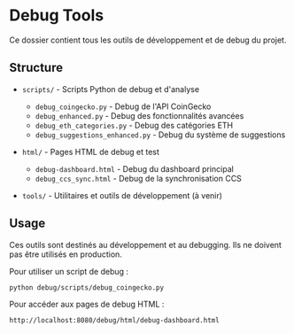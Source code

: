 # Debug Tools

Ce dossier contient tous les outils de développement et de debug du projet.

## Structure

- `scripts/` - Scripts Python de debug et d'analyse
  - `debug_coingecko.py` - Debug de l'API CoinGecko
  - `debug_enhanced.py` - Debug des fonctionnalités avancées
  - `debug_eth_categories.py` - Debug des catégories ETH
  - `debug_suggestions_enhanced.py` - Debug du système de suggestions

- `html/` - Pages HTML de debug et test
  - `debug-dashboard.html` - Debug du dashboard principal
  - `debug_ccs_sync.html` - Debug de la synchronisation CCS

- `tools/` - Utilitaires et outils de développement (à venir)

## Usage

Ces outils sont destinés au développement et au debugging. Ils ne doivent pas être utilisés en production.

Pour utiliser un script de debug :
```bash
python debug/scripts/debug_coingecko.py
```

Pour accéder aux pages de debug HTML :
```
http://localhost:8080/debug/html/debug-dashboard.html
```
